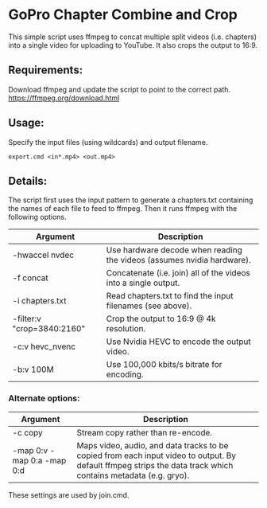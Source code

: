 # GoPro Chapter Combine and Crop

This simple script uses ffmpeg to concat multiple split videos (i.e. chapters) into a single video for uploading to YouTube.
It also crops the output to 16:9.

## Requirements:
Download ffmpeg and update the script to point to the correct path.
https://ffmpeg.org/download.html

## Usage:
Specify the input files (using wildcards) and output filename.
```
export.cmd <in*.mp4> <out.mp4>
```

## Details:
The script first uses the input pattern to generate a chapters.txt containing the names of each file to feed to ffmpeg.
Then it runs ffmpeg with the following options.

| Argument | Description |
| --- | --- |
| -hwaccel nvdec | Use hardware decode when reading the videos (assumes nvidia hardware). |
| -f concat | Concatenate (i.e. join) all of the videos into a single output. |
| -i chapters.txt | Read chapters.txt to find the input filenames (see above). |
| -filter:v "crop=3840:2160" | Crop the output to 16:9 @ 4k resolution. |
| -c:v hevc_nvenc | Use Nvidia HEVC to encode the output video. |
| -b:v 100M | Use 100,000 kbits/s bitrate for encoding. |

### Alternate options:

| Argument | Description |
| --- | --- |
| -c copy | Stream copy rather than re-encode. |
| -map 0:v -map 0:a -map 0:d | Maps video, audio, and data tracks to be copied from each input video to output.  By default ffmpeg strips the data track which contains metadata (e.g. gryo). |

These settings are used by join.cmd.

